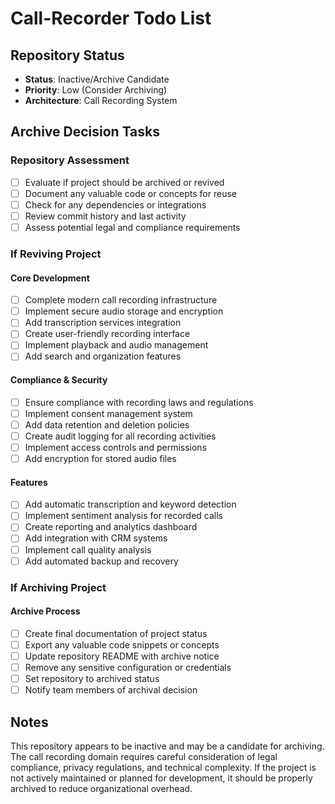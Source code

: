 # Call-Recorder Todo List

## Repository Status
- **Status**: Inactive/Archive Candidate
- **Priority**: Low (Consider Archiving)
- **Architecture**: Call Recording System

## Archive Decision Tasks

### Repository Assessment
- [ ] Evaluate if project should be archived or revived
- [ ] Document any valuable code or concepts for reuse
- [ ] Check for any dependencies or integrations
- [ ] Review commit history and last activity
- [ ] Assess potential legal and compliance requirements

### If Reviving Project

#### Core Development
- [ ] Complete modern call recording infrastructure
- [ ] Implement secure audio storage and encryption
- [ ] Add transcription services integration
- [ ] Create user-friendly recording interface
- [ ] Implement playback and audio management
- [ ] Add search and organization features

#### Compliance & Security
- [ ] Ensure compliance with recording laws and regulations
- [ ] Implement consent management system
- [ ] Add data retention and deletion policies
- [ ] Create audit logging for all recording activities
- [ ] Implement access controls and permissions
- [ ] Add encryption for stored audio files

#### Features
- [ ] Add automatic transcription and keyword detection
- [ ] Implement sentiment analysis for recorded calls
- [ ] Create reporting and analytics dashboard
- [ ] Add integration with CRM systems
- [ ] Implement call quality analysis
- [ ] Add automated backup and recovery

### If Archiving Project

#### Archive Process
- [ ] Create final documentation of project status
- [ ] Export any valuable code snippets or concepts
- [ ] Update repository README with archive notice
- [ ] Remove any sensitive configuration or credentials
- [ ] Set repository to archived status
- [ ] Notify team members of archival decision

## Notes
This repository appears to be inactive and may be a candidate for archiving. The call recording domain requires careful consideration of legal compliance, privacy regulations, and technical complexity. If the project is not actively maintained or planned for development, it should be properly archived to reduce organizational overhead.